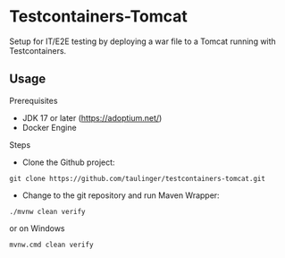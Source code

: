 Testcontainers-Tomcat
========

Setup for IT/E2E testing by deploying a war file to a Tomcat running with Testcontainers.


## Usage

Prerequisites
- JDK 17 or later (https://adoptium.net/)
- Docker Engine

Steps
- Clone the Github project:
```
git clone https://github.com/taulinger/testcontainers-tomcat.git
```
- Change to the git repository and run Maven Wrapper:
    
```
./mvnw clean verify
```
or on Windows
```
mvnw.cmd clean verify
```
